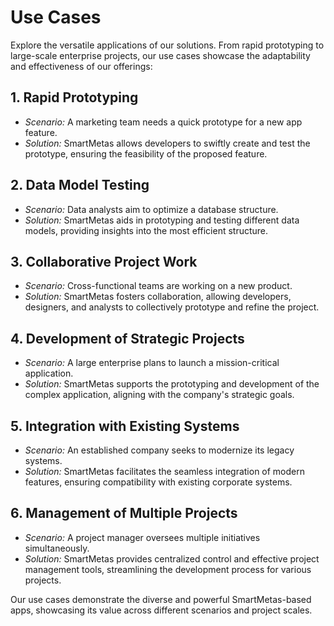 # Use Cases

Explore the versatile applications of our solutions. From rapid prototyping to large-scale enterprise projects, our use cases showcase the adaptability and effectiveness of our offerings:

## 1. Rapid Prototyping
   - *Scenario:* A marketing team needs a quick prototype for a new app feature.
   - *Solution:* SmartMetas allows developers to swiftly create and test the prototype, ensuring the feasibility of the proposed feature.

## 2. Data Model Testing
   - *Scenario:* Data analysts aim to optimize a database structure.
   - *Solution:* SmartMetas aids in prototyping and testing different data models, providing insights into the most efficient structure.

## 3. Collaborative Project Work
   - *Scenario:* Cross-functional teams are working on a new product.
   - *Solution:* SmartMetas fosters collaboration, allowing developers, designers, and analysts to collectively prototype and refine the project.

## 4. Development of Strategic Projects
   - *Scenario:* A large enterprise plans to launch a mission-critical application.
   - *Solution:* SmartMetas supports the prototyping and development of the complex application, aligning with the company's strategic goals.

## 5. Integration with Existing Systems
   - *Scenario:* An established company seeks to modernize its legacy systems.
   - *Solution:* SmartMetas facilitates the seamless integration of modern features, ensuring compatibility with existing corporate systems.

## 6. Management of Multiple Projects
   - *Scenario:* A project manager oversees multiple initiatives simultaneously.
   - *Solution:* SmartMetas provides centralized control and effective project management tools, streamlining the development process for various projects.

Our use cases demonstrate the diverse and powerful SmartMetas-based apps, showcasing its value across different scenarios and project scales.
